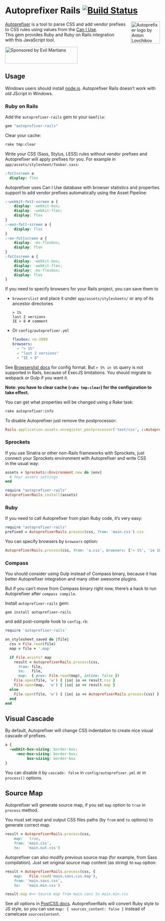 ﻿# Autoprefixer Rails [![Build Status][ci-img]][ci]

<img align="right" width="94" height="71"
     src="http://postcss.github.io/autoprefixer/logo.svg"
     title="Autoprefixer logo by Anton Lovchikov">

[Autoprefixer] is a tool to parse CSS and add vendor prefixes to CSS rules
using values from the [Can I Use]. This gem provides Ruby and Ruby on Rails
integration with this JavaScript tool.

<a href="https://evilmartians.com/?utm_source=autoprefixer-rails">
<img src="https://evilmartians.com/badges/sponsored-by-evil-martians.svg" alt="Sponsored by Evil Martians" width="236" height="54">
</a>

[Autoprefixer]:  https://github.com/postcss/autoprefixer
[Can I Use]:     http://caniuse.com/
[ci-img]:        https://travis-ci.org/ai/autoprefixer-rails.svg
[ci]:            https://travis-ci.org/ai/autoprefixer-rails

## Usage

Windows users should install [node.js](http://nodejs.org/).
Autoprefixer Rails doesn’t work with old JScript in Windows.

### Ruby on Rails

Add the `autoprefixer-rails` gem to your `Gemfile`:

```ruby
gem "autoprefixer-rails"
```

Clear your cache:

```sh
rake tmp:clear
```

Write your CSS (Sass, Stylus, LESS) rules without vendor prefixes
and Autoprefixer will apply prefixes for you.
For example in `app/assets/stylesheet/foobar.sass`:

```sass
:fullscreen a
  display: flex
```

Autoprefixer uses Can I Use database with browser statistics and properties
support to add vendor prefixes automatically using the Asset Pipeline:

```css
:-webkit-full-screen a {
    display: -webkit-box;
    display: -webkit-flex;
    display: flex
}
:-moz-full-screen a {
    display: flex
}
:-ms-fullscreen a {
    display: -ms-flexbox;
    display: flex
}
:fullscreen a {
    display: -webkit-box;
    display: -webkit-flex;
    display: -ms-flexbox;
    display: flex
}
```

If you need to specify browsers for your Rails project, you can save them to

* `browserslist` and place it under `app/assets/stylesheets/`
   or any of its ancestor directories

    ```
    > 1%
    last 2 versions
    IE > 8 # comment
    ```

* Or `config/autoprefixer.yml`

    ```yaml
    flexbox: no-2009
    browsers:
      - "> 1%"
      - "last 2 versions"
      - "IE > 8"
    ```

See [Browserslist docs] for config format. But `> 5% in US` query is not
supported in Rails, because of ExecJS limitations. You should migrate to webpack
or Gulp if you want it.

__Note: you have to clear cache (`rake tmp:clear`) for the configuration
to take effect.__

You can get what properties will be changed using a Rake task:

```sh
rake autoprefixer:info
```

To disable Autoprefixer just remove the postprocessor:

```ruby
Rails.application.assets.unregister_postprocessor('text/css', ::AutoprefixerRails::Sprockets)
```

[Browserslist docs]: https://github.com/ai/browserslist
[Firefox ESR]:       http://www.mozilla.org/en/firefox/organizations/faq/

### Sprockets

If you use Sinatra or other non-Rails frameworks with Sprockets,
just connect your Sprockets environment with Autoprefixer and write CSS
in the usual way:

```ruby
assets = Sprockets::Environment.new do |env|
  # Your assets settings
end

require "autoprefixer-rails"
AutoprefixerRails.install(assets)
```

### Ruby

If you need to call Autoprefixer from plain Ruby code, it’s very easy:

```ruby
require "autoprefixer-rails"
prefixed = AutoprefixerRails.process(css, from: 'main.css').css
```

You can specify browsers by `browsers` option:

```ruby
AutoprefixerRails.process(css, from: 'a.css', browsers: ['> 1%', 'ie 10']).css
```

### Compass

You should consider using Gulp instead of Compass binary,
because it has better Autoprefixer integration and many other awesome plugins.

But if you can’t move from Compass binary right now, there’s a hack
to run Autoprefixer after `compass compile`.

Install `autoprefixer-rails` gem:

```
gem install autoprefixer-rails
```

and add post-compile hook to `config.rb`:

```ruby
require 'autoprefixer-rails'

on_stylesheet_saved do |file|
  css = File.read(file)
  map = file + '.map'

  if File.exists? map
    result = AutoprefixerRails.process(css,
      from: file,
      to:   file,
      map:  { prev: File.read(map), inline: false })
    File.open(file, 'w') { |io| io << result.css }
    File.open(map,  'w') { |io| io << result.map }
  else
    File.open(file, 'w') { |io| io << AutoprefixerRails.process(css) }
  end
end
```

## Visual Cascade

By default, Autoprefixer will change CSS indentation to create nice visual
cascade of prefixes.

```css
a {
  -webkit-box-sizing: border-box;
     -moz-box-sizing: border-box;
          box-sizing: border-box
}
```

You can disable it by `cascade: false` in `config/autoprefixer.yml`
or in `process()` options.

## Source Map

Autoprefixer will generate source map, if you set `map` option to `true` in
`process` method.

You must set input and output CSS files paths (by `from` and `to` options)
to generate correct map.

```ruby
result = AutoprefixerRails.process(css,
    map:   true,
    from: 'main.css',
    to:   'main.out.css')
```

Autoprefixer can also modify previous source map (for example, from Sass
compilation). Just set original source map content (as string) to `map` option:

```ruby
result = AutoprefixerRails.process(css, {
    map:   File.read('main.sass.css.map'),
    from: 'main.sass.css',
    to:   'main.min.css')

result.map #=> Source map from main.sass to main.min.css
```

See all options in [PostCSS docs]. AutoprefixerRails will convert Ruby style
to JS style, so you can use `map: { sources_content: false }`
instead of camelcase `sourcesContent`.

[PostCSS docs]: https://github.com/postcss/postcss#source-map-1
